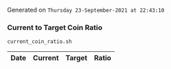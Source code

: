 Generated on `Thursday 23-September-2021 at 22:43:10`

### Current to Target Coin Ratio
`current_coin_ratio.sh`

Date|Current|Target|Ratio
---|---|---|---
